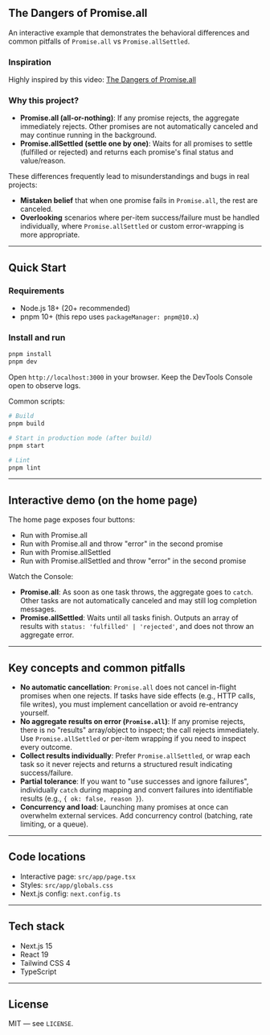 ## The Dangers of Promise.all

An interactive example that demonstrates the behavioral differences and common pitfalls of `Promise.all` vs `Promise.allSettled`.

### Inspiration
Highly inspired by this video: [The Dangers of Promise.all](https://www.youtube.com/watch?v=f2Z1v3cqgDI)

### Why this project?
- **Promise.all (all-or-nothing)**: If any promise rejects, the aggregate immediately rejects. Other promises are not automatically canceled and may continue running in the background.
- **Promise.allSettled (settle one by one)**: Waits for all promises to settle (fulfilled or rejected) and returns each promise's final status and value/reason.

These differences frequently lead to misunderstandings and bugs in real projects:
- **Mistaken belief** that when one promise fails in `Promise.all`, the rest are canceled.
- **Overlooking** scenarios where per-item success/failure must be handled individually, where `Promise.allSettled` or custom error-wrapping is more appropriate.

---

## Quick Start

### Requirements
- Node.js 18+ (20+ recommended)
- pnpm 10+ (this repo uses `packageManager: pnpm@10.x`)

### Install and run
```bash
pnpm install
pnpm dev
```

Open `http://localhost:3000` in your browser. Keep the DevTools Console open to observe logs.

Common scripts:
```bash
# Build
pnpm build

# Start in production mode (after build)
pnpm start

# Lint
pnpm lint
```

---

## Interactive demo (on the home page)
The home page exposes four buttons:
- Run with Promise.all
- Run with Promise.all and throw "error" in the second promise
- Run with Promise.allSettled
- Run with Promise.allSettled and throw "error" in the second promise

Watch the Console:
- **Promise.all**: As soon as one task throws, the aggregate goes to `catch`. Other tasks are not automatically canceled and may still log completion messages.
- **Promise.allSettled**: Waits until all tasks finish. Outputs an array of results with `status: 'fulfilled' | 'rejected'`, and does not throw an aggregate error.

---

## Key concepts and common pitfalls

- **No automatic cancellation**: `Promise.all` does not cancel in-flight promises when one rejects. If tasks have side effects (e.g., HTTP calls, file writes), you must implement cancellation or avoid re-entrancy yourself.
- **No aggregate results on error (`Promise.all`)**: If any promise rejects, there is no "results" array/object to inspect; the call rejects immediately. Use `Promise.allSettled` or per-item wrapping if you need to inspect every outcome.
- **Collect results individually**: Prefer `Promise.allSettled`, or wrap each task so it never rejects and returns a structured result indicating success/failure.
- **Partial tolerance**: If you want to "use successes and ignore failures", individually `catch` during mapping and convert failures into identifiable results (e.g., `{ ok: false, reason }`).
- **Concurrency and load**: Launching many promises at once can overwhelm external services. Add concurrency control (batching, rate limiting, or a queue).

---

## Code locations
- Interactive page: `src/app/page.tsx`
- Styles: `src/app/globals.css`
- Next.js config: `next.config.ts`

---

## Tech stack
- Next.js 15
- React 19
- Tailwind CSS 4
- TypeScript

---

## License
MIT — see `LICENSE`.

